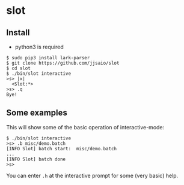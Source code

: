 # slot

Install
-------

* python3 is required

```
$ sudo pip3 install lark-parser
$ git clone https://github.com/jjsaio/slot
$ cd slot
$ ./bin/slot interactive
>s> |x|
  <Slot:*>
>s> .q
Bye!
```

Some examples
-------------

This will show some of the basic operation of interactive-mode:

```
$ ./bin/slot interactive
>s> .b misc/demo.batch
[INFO Slot] batch start:  misc/demo.batch
...
[INFO Slot] batch done
>s> 
```

You can enter `.h` at the interactive prompt for some (very basic) help.

